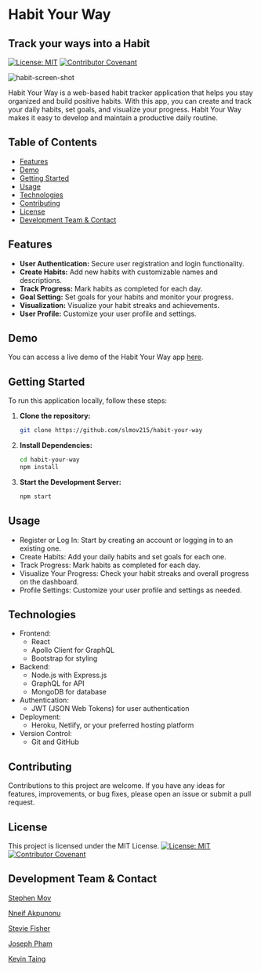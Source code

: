 # Habit Your Way 
## Track your ways into a Habit

[![License: MIT](https://img.shields.io/badge/License-MIT-yellow.svg)](https://opensource.org/licenses/MIT) [![Contributor Covenant](https://img.shields.io/badge/Contributor%20Covenant-2.1-4baaaa.svg)](code_of_conduct.md)

![habit-screen-shot](https://github.com/slmov215/habit-your-way/assets/127278005/540df27f-43be-4578-ab33-9db9979881fa)

Habit Your Way is a web-based habit tracker application that helps you stay organized and build positive habits. With this app, you can create and track your daily habits, set goals, and visualize your progress. Habit Your Way makes it easy to develop and maintain a productive daily routine.

## Table of Contents

- [Features](#features)
- [Demo](#demo)
- [Getting Started](#getting-started)
- [Usage](#usage)
- [Technologies](#technologies)
- [Contributing](#contributing)
- [License](#license)
- [Development Team & Contact](#development-team-&-contact)

## Features

- **User Authentication:** Secure user registration and login functionality.
- **Create Habits:** Add new habits with customizable names and descriptions.
- **Track Progress:** Mark habits as completed for each day.
- **Goal Setting:** Set goals for your habits and monitor your progress.
- **Visualization:** Visualize your habit streaks and achievements.
- **User Profile:** Customize your user profile and settings.

## Demo

You can access a live demo of the Habit Your Way app [here](https://habit-your-way-habit-tracker-8b86617a280e.herokuapp.com/).

## Getting Started

To run this application locally, follow these steps:

1. **Clone the repository:**

   ```bash
   git clone https://github.com/slmov215/habit-your-way
   ```

2. **Install Dependencies:**

   ```bash
   cd habit-your-way
   npm install
   ```

3. **Start the Development Server:**

   ```bash
   npm start
   ```

## Usage

- Register or Log In: Start by creating an account or logging in to an existing one.
- Create Habits: Add your daily habits and set goals for each one.
- Track Progress: Mark habits as completed for each day.
- Visualize Your Progress: Check your habit streaks and overall progress on the dashboard.
- Profile Settings: Customize your user profile and settings as needed.

## Technologies

- Frontend:
   - React
   - Apollo Client for GraphQL
   - Bootstrap for styling
- Backend:
   - Node.js with Express.js
   - GraphQL for API
   - MongoDB for database
- Authentication:
   - JWT (JSON Web Tokens) for user authentication
- Deployment:
   - Heroku, Netlify, or your preferred hosting platform
- Version Control:
   - Git and GitHub

## Contributing 

Contributions to this project are welcome. If you have any ideas for features, improvements, or bug fixes, please open an issue or submit a pull request.

## License

This project is licensed under the MIT License.
[![License: MIT](https://img.shields.io/badge/License-MIT-yellow.svg)](https://opensource.org/licenses/MIT) [![Contributor Covenant](https://img.shields.io/badge/Contributor%20Covenant-2.1-4baaaa.svg)](code_of_conduct.md)

## Development Team & Contact

[Stephen Mov](https://github.com/slmov215)

[Nneif Akpunonu](https://github.com/Nneifem)

[Stevie Fisher](https://github.com/stevierae)

[Joseph Pham](https://github.com/jtpham13)

[Kevin Taing](https://github.com/Soleiles)
